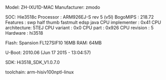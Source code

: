 Model: ZH-IXU1D-MAC
Manufacturer: zmodo

SOC: Hie3518c
Processor       : ARM926EJ-S rev 5 (v5l)
BogoMIPS        : 218.72
Features        : swp half thumb fastmult edsp java
CPU implementer : 0x41
CPU architecture: 5TEJ
CPU variant     : 0x0
CPU part        : 0x926
CPU revision    : 5
Hardware        : hi3518

Flash: Spansion FL127SIF10 16MB
RAM: 64MB

U-Boot: 2010.06 (Jun 17 2015 - 13:04:57)

SDK: Hi3518_SDK_V1.0.7.0

toolchain: arm-hisiv100nptl-linux

